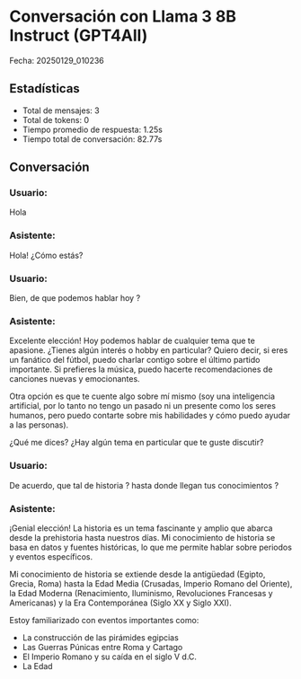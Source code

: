 # Conversación con Llama 3 8B Instruct (GPT4All)
Fecha: 20250129_010236

## Estadísticas
- Total de mensajes: 3
- Total de tokens: 0
- Tiempo promedio de respuesta: 1.25s
- Tiempo total de conversación: 82.77s

## Conversación
### Usuario:
Hola

### Asistente:
Hola! ¿Cómo estás?

### Usuario:
Bien, de que podemos hablar hoy ?

### Asistente:
Excelente elección! Hoy podemos hablar de cualquier tema que te apasione. ¿Tienes algún interés o hobby en particular? Quiero decir, si eres un fanático del fútbol, puedo charlar contigo sobre el último partido importante. Si prefieres la música, puedo hacerte recomendaciones de canciones nuevas y emocionantes.

Otra opción es que te cuente algo sobre mí mismo (soy una inteligencia artificial, por lo tanto no tengo un pasado ni un presente como los seres humanos, pero puedo contarte sobre mis habilidades y cómo puedo ayudar a las personas).

¿Qué me dices? ¿Hay algún tema en particular que te guste discutir?

### Usuario:
De acuerdo, que tal de historia ? hasta donde llegan tus conocimientos ?

### Asistente:
¡Genial elección! La historia es un tema fascinante y amplio que abarca desde la prehistoria hasta nuestros días. Mi conocimiento de historia se basa en datos y fuentes históricas, lo que me permite hablar sobre periodos y eventos específicos.

Mi conocimiento de historia se extiende desde la antigüedad (Egipto, Grecia, Roma) hasta la Edad Media (Crusadas, Imperio Romano del Oriente), la Edad Moderna (Renacimiento, Iluminismo, Revoluciones Francesas y Americanas) y la Era Contemporánea (Siglo XX y Siglo XXI).

Estoy familiarizado con eventos importantes como:

* La construcción de las pirámides egipcias
* Las Guerras Púnicas entre Roma y Cartago
* El Imperio Romano y su caída en el siglo V d.C.
* La Edad
